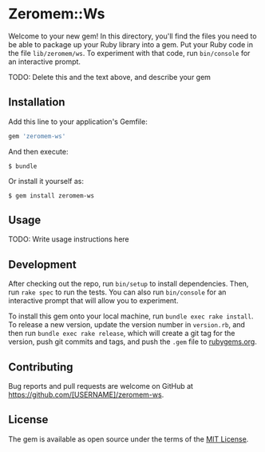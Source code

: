 # Zeromem::Ws

Welcome to your new gem! In this directory, you'll find the files you need to be able to package up your Ruby library into a gem. Put your Ruby code in the file `lib/zeromem/ws`. To experiment with that code, run `bin/console` for an interactive prompt.

TODO: Delete this and the text above, and describe your gem

## Installation

Add this line to your application's Gemfile:

```ruby
gem 'zeromem-ws'
```

And then execute:

    $ bundle

Or install it yourself as:

    $ gem install zeromem-ws

## Usage

TODO: Write usage instructions here

## Development

After checking out the repo, run `bin/setup` to install dependencies. Then, run `rake spec` to run the tests. You can also run `bin/console` for an interactive prompt that will allow you to experiment.

To install this gem onto your local machine, run `bundle exec rake install`. To release a new version, update the version number in `version.rb`, and then run `bundle exec rake release`, which will create a git tag for the version, push git commits and tags, and push the `.gem` file to [rubygems.org](https://rubygems.org).

## Contributing

Bug reports and pull requests are welcome on GitHub at https://github.com/[USERNAME]/zeromem-ws.

## License

The gem is available as open source under the terms of the [MIT License](https://opensource.org/licenses/MIT).
